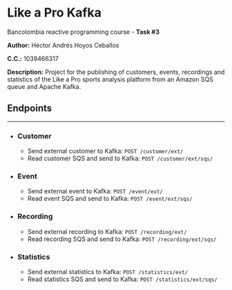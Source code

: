 # Like a Pro Kafka

Bancolombia reactive programming course - **Task #3**

**Author:** Héctor Andrés Hoyos Ceballos

**C.C.:** 1039466317

**Description:** Project for the publishing of customers, events, recordings and statistics of the Like a Pro sports analysis platform from an Amazon SQS queue and Apache Kafka.

## Endpoints

---
* ### Customer
  * Send external customer to Kafka: `POST /customer/ext/`
  * Read customer SQS and send to Kafka: `POST /customer/ext/sqs/`
* ### Event
  * Send external event to Kafka: `POST /event/ext/`
  * Read event SQS and send to Kafka: `POST /event/ext/sqs/`
* ### Recording
  * Send external recording to Kafka: `POST /recording/ext/`
  * Read recording SQS and send to Kafka: `POST /recording/ext/sqs/`
* ### Statistics
  * Send external statistics to Kafka: `POST /statistics/ext/`
  * Read statistics SQS and send to Kafka: `POST /statistics/ext/sqs/`
